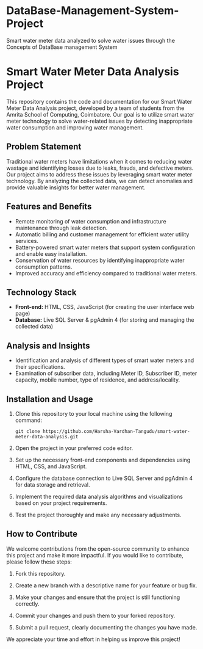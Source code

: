 # DataBase-Management-System-Project
Smart water meter data analyzed to solve water issues through the Concepts of DataBase management System

# Smart Water Meter Data Analysis Project


This repository contains the code and documentation for our Smart Water Meter Data Analysis project, developed by a team of students from the Amrita School of Computing, Coimbatore. Our goal is to utilize smart water meter technology to solve water-related issues by detecting inappropriate water consumption and improving water management. 

## Problem Statement

Traditional water meters have limitations when it comes to reducing water wastage and identifying losses due to leaks, frauds, and defective meters. Our project aims to address these issues by leveraging smart water meter technology. By analyzing the collected data, we can detect anomalies and provide valuable insights for better water management.

## Features and Benefits

- Remote monitoring of water consumption and infrastructure maintenance through leak detection.
- Automatic billing and customer management for efficient water utility services.
- Battery-powered smart water meters that support system configuration and enable easy installation.
- Conservation of water resources by identifying inappropriate water consumption patterns.
- Improved accuracy and efficiency compared to traditional water meters.

## Technology Stack

- **Front-end:** HTML, CSS, JavaScript (for creating the user interface web page)
- **Database:** Live SQL Server & pgAdmin 4 (for storing and managing the collected data)

## Analysis and Insights

- Identification and analysis of different types of smart water meters and their specifications.
- Examination of subscriber data, including Meter ID, Subscriber ID, meter capacity, mobile number, type of residence, and address/locality.

## Installation and Usage

1. Clone this repository to your local machine using the following command:

   ```
   git clone https://github.com/Harsha-Vardhan-Tangudu/smart-water-meter-data-analysis.git
   ```

2. Open the project in your preferred code editor.

3. Set up the necessary front-end components and dependencies using HTML, CSS, and JavaScript.

4. Configure the database connection to Live SQL Server and pgAdmin 4 for data storage and retrieval.

5. Implement the required data analysis algorithms and visualizations based on your project requirements.

6. Test the project thoroughly and make any necessary adjustments.

## How to Contribute

We welcome contributions from the open-source community to enhance this project and make it more impactful. If you would like to contribute, please follow these steps:

1. Fork this repository.

2. Create a new branch with a descriptive name for your feature or bug fix.

3. Make your changes and ensure that the project is still functioning correctly.

4. Commit your changes and push them to your forked repository.

5. Submit a pull request, clearly documenting the changes you have made.

We appreciate your time and effort in helping us improve this project!


